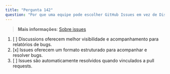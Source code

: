 ```yaml
---
title: "Pergunta 142"
question: "Por que uma equipe pode escolher GitHub Issues em vez de Discussions para gerenciar relatórios de bugs?"
---
```


> **Mais informações**: [Sobre issues](https://docs.github.com/en/issues/tracking-your-work-with-issues/about-issues)
1. [ ] Discussions oferecem melhor visibilidade e acompanhamento para relatórios de bugs.
1. [x] Issues oferecem um formato estruturado para acompanhar e resolver bugs.
1. [ ] Issues são automaticamente resolvidos quando vinculados a pull requests.
